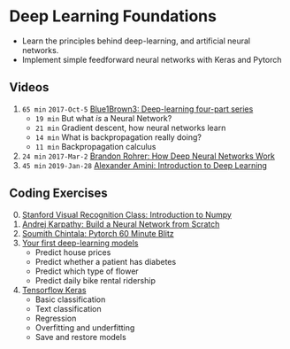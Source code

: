 # Deep Learning Foundations
- Learn the principles behind deep-learning, and artificial neural networks.
- Implement simple feedforward neural networks with Keras and Pytorch

## Videos

1. `65 min` `2017-Oct-5` [Blue1Brown3: Deep-learning four-part series][v1]
    - `19 min` But what *is* a Neural Network?
    - `21 min` Gradient descent, how neural networks learn
    - `14 min` What is backpropagation really doing?
    - `11 min` Backpropagation calculus
2. `24 min` `2017-Mar-2` [Brandon Rohrer: How Deep Neural Networks Work][v2]
3. `45 min` `2019-Jan-28` [Alexander Amini: Introduction to Deep Learning][v3]

## Coding Exercises

0. [Stanford Visual Recognition Class: Introduction to Numpy][c0]
1. [Andrej Karpathy: Build a Neural Network from Scratch][c1]
2. [Soumith Chintala: Pytorch 60 Minute Blitz][c2]
3. [Your first deep-learning models][c3]
    - Predict house prices
    - Predict whether a patient has diabetes
    - Predict which type of flower
    - Predict daily bike rental ridership
4. [Tensorflow Keras][c4]
    - Basic classification
    - Text classification
    - Regression
    - Overfitting and underfitting
    - Save and restore models

[v1]: https://3blue1brown.com/neural-networks
[v2]: https://brohrer.github.io/how_neural_networks_work.html
[v3]: https://www.youtube.com/watch?v=5v1JnYv_yWs

[c0]: http://cs231n.github.io/python-numpy-tutorial/
[c1]: http://cs231n.github.io/neural-networks-case-study/
[c2]: https://pytorch.org/tutorials/beginner/deep_learning_60min_blitz.html
[c3]: https://github.com/mithi/deep-blueberry-code/tree/master/ch01-foundations
[c4]: https://www.tensorflow.org/tutorials/keras
